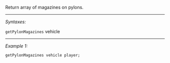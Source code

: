 Return array of magazines on pylons.


---
*Syntaxes:*

`getPylonMagazines`  vehicle

---
*Example 1:*

```sqf
getPylonMagazines vehicle player;
```